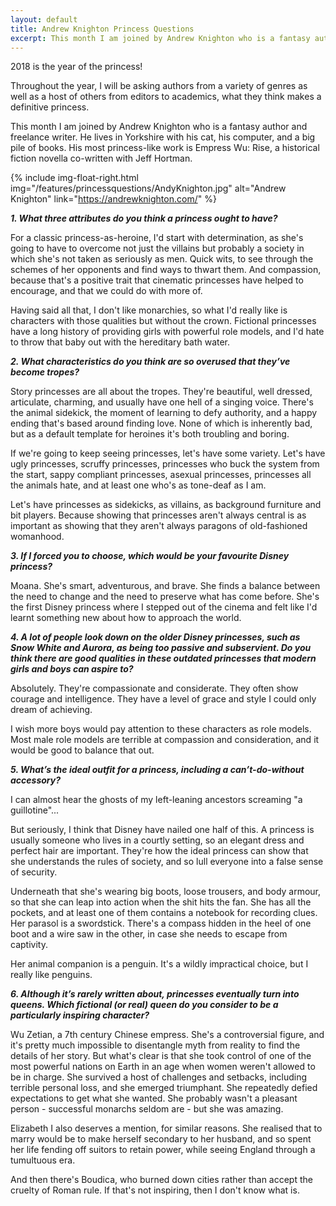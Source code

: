 ```yaml
---
layout: default
title: Andrew Knighton Princess Questions
excerpt: This month I am joined by Andrew Knighton who is a fantasy author and freelance writer. He lives in Yorkshire with his cat, his computer, and a big pile of books.
---
```


2018 is the year of the princess!

Throughout the year, I will be asking authors from a variety of genres as well as a host of others from editors to academics, what they think makes a definitive princess.

This month I am joined by Andrew Knighton who is a fantasy author and freelance writer. He lives in Yorkshire with his cat, his computer, and a big pile of books. His most princess-like work is Empress Wu: Rise, a historical fiction novella co-written with Jeff Hortman.

{% include img-float-right.html 
    img="/features/princessquestions/AndyKnighton.jpg" 
    alt="Andrew Knighton" 
    link="https://andrewknighton.com/"
%}

**_1. What three attributes do you think a princess ought to have?_**

For a classic princess-as-heroine, I'd start with determination, as she's going to have to overcome not just the villains but probably a society in which she's not taken as seriously as men. Quick wits, to see through the schemes of her opponents and find ways to thwart them. And compassion, because that's a positive trait that cinematic princesses have helped to encourage, and that we could do with more of.

Having said all that, I don't like monarchies, so what I'd really like is characters with those qualities but without the crown. Fictional princesses have a long history of providing girls with powerful role models, and I'd hate to throw that baby out with the hereditary bath water.

**_2. What characteristics do you think are so overused that they’ve become tropes?_**

Story princesses are all about the tropes. They're beautiful, well dressed, articulate, charming, and usually have one hell of a singing voice. There's the animal sidekick, the moment of learning to defy authority, and a happy ending that's based around finding love. None of which is inherently bad, but as a default template for heroines it's both troubling and boring.

If we're going to keep seeing princesses, let's have some variety. Let's have ugly princesses, scruffy princesses, princesses who buck the system from the start, sappy compliant princesses, asexual princesses, princesses all the animals hate, and at least one who's as tone-deaf as I am.

Let's have princesses as sidekicks, as villains, as background furniture and bit players. Because showing that princesses aren't always central is as important as showing that they aren't always paragons of old-fashioned womanhood.

**_3. If I forced you to choose, which would be your favourite Disney princess?_**

Moana. She's smart, adventurous, and brave. She finds a balance between the need to change and the need to preserve what has come before. She's the first Disney princess where I stepped out of the cinema and felt like I'd learnt something new about how to approach the world.

**_4. A lot of people look down on the older Disney princesses, such as Snow White and Aurora, as being too passive and subservient. Do you think there are good qualities in these outdated princesses that modern girls and boys can aspire to?_**

Absolutely. They're compassionate and considerate. They often show courage and intelligence. They have a level of grace and style I could only dream of achieving.

I wish more boys would pay attention to these characters as role models. Most male role models are terrible at compassion and consideration, and it would be good to balance that out.

**_5. What’s the ideal outfit for a princess, including a can’t-do-without accessory?_**

I can almost hear the ghosts of my left-leaning ancestors screaming "a guillotine"...

But seriously, I think that Disney have nailed one half of this. A princess is usually someone who lives in a courtly setting, so an elegant dress and perfect hair are important. They're how the ideal princess can show that she understands the rules of society, and so lull everyone into a false sense of security.

Underneath that she's wearing big boots, loose trousers, and body armour, so that she can leap into action when the shit hits the fan. She has all the pockets, and at least one of them contains a notebook for recording clues. Her parasol is a swordstick. There's a compass hidden in the heel of one boot and a wire saw in the other, in case she needs to escape from captivity.

Her animal companion is a penguin. It's a wildly impractical choice, but I really like penguins.

**_6. Although it’s rarely written about, princesses eventually turn into queens. Which fictional (or real) queen do you consider to be a particularly inspiring character?_**

Wu Zetian, a 7th century Chinese empress. She's a controversial figure, and it's pretty much impossible to disentangle myth from reality to find the details of her story. But what's clear is that she took control of one of the most powerful nations on Earth in an age when women weren't allowed to be in charge. She survived a host of challenges and setbacks, including terrible personal loss, and she emerged triumphant. She repeatedly defied expectations to get what she wanted. She probably wasn't a pleasant person - successful monarchs seldom are - but she was amazing.

Elizabeth I also deserves a mention, for similar reasons. She realised that to marry would be to make herself secondary to her husband, and so spent her life fending off suitors to retain power, while seeing England through a tumultuous era.

And then there's Boudica, who burned down cities rather than accept the cruelty of Roman rule. If that's not inspiring, then I don't know what is.